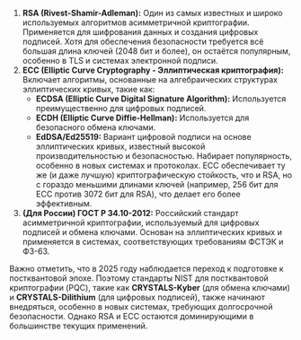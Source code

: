 1.  **RSA (Rivest-Shamir-Adleman):** Один из самых известных и широко используемых алгоритмов асимметричной криптографии. Применяется для шифрования данных и создания цифровых подписей. Хотя для обеспечения безопасности требуется всё большая длина ключей (2048 бит и более), он остаётся популярным, особенно в TLS и системах электронной подписи.
2.  **ECC (Elliptic Curve Cryptography - Эллиптическая криптография):** Включает алгоритмы, основанные на алгебраических структурах эллиптических кривых, такие как:
    *   **ECDSA (Elliptic Curve Digital Signature Algorithm):** Используется преимущественно для цифровых подписей.
    *   **ECDH (Elliptic Curve Diffie-Hellman):** Используется для безопасного обмена ключами.
    *   **EdDSA/Ed25519:** Вариант цифровой подписи на основе эллиптических кривых, известный высокой производительностью и безопасностью. Набирает популярность, особенно в новых системах и протоколах.
    ECC обеспечивает ту же (и даже лучшую) криптографическую стойкость, что и RSA, но с гораздо меньшими длинами ключей (например, 256 бит для ECC против 3072 бит для RSA), что делает его более эффективным.
3.  **(Для России) ГОСТ Р 34.10-2012:** Российский стандарт асимметричной криптографии, используемый для цифровых подписей и обмена ключами. Основан на эллиптических кривых и применяется в системах, соответствующих требованиям ФСТЭК и ФЗ-63.

Важно отметить, что в 2025 году наблюдается переход к подготовке к постквантовой эпохе. Поэтому стандарты NIST для постквантовой криптографии (PQC), такие как **CRYSTALS-Kyber** (для обмена ключами) и **CRYSTALS-Dilithium** (для цифровых подписей), также начинают внедряться, особенно в новых системах, требующих долгосрочной безопасности. Однако RSA и ECC остаются доминирующими в большинстве текущих применений.